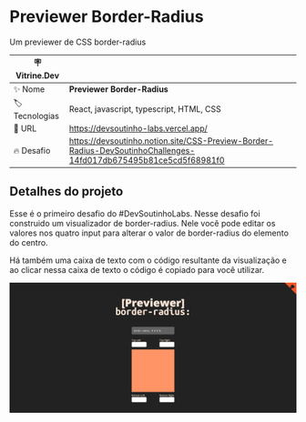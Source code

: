 # Previewer Border-Radius

Um previewer de CSS border-radius

| :placard: Vitrine.Dev |     |
| -------------  | --- |
| :sparkles: Nome        | **Previewer Border-Radius**
| :label: Tecnologias | React, javascript, typescript, HTML, CSS
| :rocket: URL         | https://devsoutinho-labs.vercel.app/
| :fire: Desafio     | https://devsoutinho.notion.site/CSS-Preview-Border-Radius-DevSoutinhoChallenges-14fd017db675495b81ce5cd5f68981f0

## Detalhes do projeto

Esse é o primeiro desafio do #DevSoutinhoLabs. Nesse desafio foi construido um visualizador de border-radius. Nele você pode editar os valores nos quatro input para alterar o valor de border-radius do elemento do centro.

Há também uma caixa de texto com o código resultante da visualização e ao clicar nessa caixa de texto o código é copiado para você utilizar.

![imagem do projeto](./src/assets/image.png#vitrinedev)